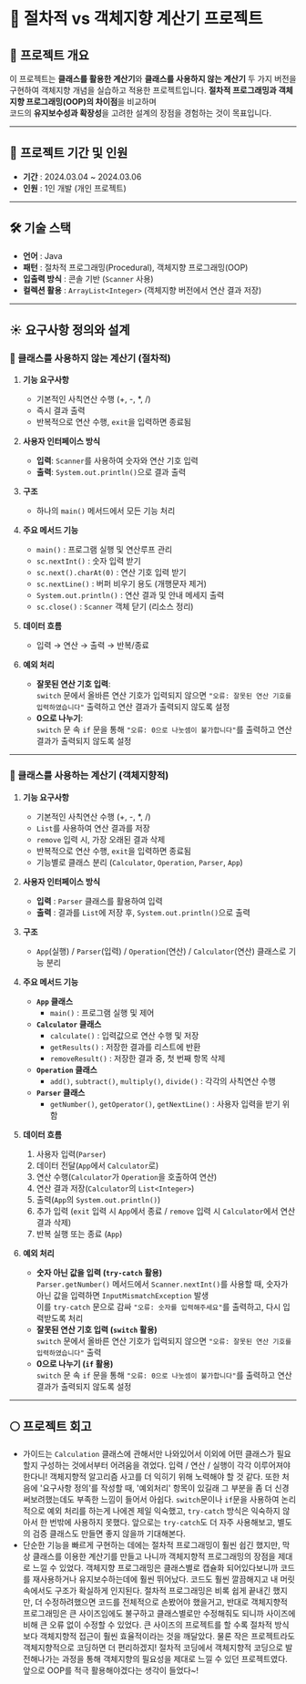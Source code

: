 # 🧮 절차적 vs 객체지향 계산기 프로젝트
 

## 📌 프로젝트 개요
이 프로젝트는 **클래스를 활용한 계산기**와 **클래스를 사용하지 않는 계산기** 두 가지 버전을 구현하여 객체지향 개념을 실습하고 적용한 프로젝트입니다. **절차적 프로그래밍과 객체지향 프로그래밍(OOP)의 차이점**을 비교하며  
코드의 **유지보수성과 확장성**을 고려한 설계의 장점을 경험하는 것이 목표입니다.

---

## 📆 프로젝트 기간 및 인원
- **기간** : 2024.03.04 ~ 2024.03.06
- **인원** : 1인 개발 (개인 프로젝트)

---

## 🛠️ 기술 스택
- **언어** : Java  
- **패턴** : 절차적 프로그래밍(Procedural), 객체지향 프로그래밍(OOP)  
- **입출력 방식** : 콘솔 기반 (`Scanner` 사용)  
- **컬렉션 활용** : `ArrayList<Integer>` (객체지향 버전에서 연산 결과 저장)  

---

## **☀️ 요구사항 정의와 설계**

### **🔹 클래스를 사용하지 않는 계산기 (절차적)**
1. **기능 요구사항**
   - 기본적인 사칙연산 수행 (+, -, *, /)
   - 즉시 결과 출력
   - 반복적으로 연산 수행, `exit`을 입력하면 종료됨

2. **사용자 인터페이스 방식**
   - **입력**: `Scanner`를 사용하여 숫자와 연산 기호 입력
   - **출력**: `System.out.println()`으로 결과 출력

3. **구조**
   - 하나의 `main()` 메서드에서 모든 기능 처리

4. **주요 메서드 기능**
   - `main()` : 프로그램 실행 및 연산루프 관리  
   - `sc.nextInt()` : 숫자 입력 받기
   - `sc.next().charAt(0)` : 연산 기호 입력 받기
   - `sc.nextLine()` : 버퍼 비우기 용도 (개행문자 제거)
   - `System.out.println()` : 연산 결과 및 안내 메세지 출력
   - `sc.close()` : `Scanner` 객체 닫기 (리소스 정리)

5. **데이터 흐름**
   - 입력 → 연산 → 출력 → 반복/종료 

6. **예외 처리**
   - **잘못된 연산 기호 입력**:  
     `switch` 문에서 올바른 연산 기호가 입력되지 않으면 `"오류: 잘못된 연산 기호를 입력하였습니다"` 출력하고 연산 결과가 출력되지 않도록 설정  
   - **0으로 나누기**:  
     `switch` 문 속 `if` 문을 통해 `"오류: 0으로 나눗셈이 불가합니다"`를 출력하고 연산 결과가 출력되지 않도록 설정

---

### **🔹 클래스를 사용하는 계산기 (객체지향적)**
1. **기능 요구사항**
   - 기본적인 사칙연산 수행 (+, -, *, /)
   - `List`를 사용하여 연산 결과를 저장
   - `remove` 입력 시, 가장 오래된 결과 삭제
   - 반복적으로 연산 수행, `exit`을 입력하면 종료됨
   - 기능별로 클래스 분리 (`Calculator`, `Operation`, `Parser`, `App`)

2. **사용자 인터페이스 방식**
   - **입력** : `Parser` 클래스를 활용하여 입력
   - **출력** : 결과를 `List`에 저장 후, `System.out.println()`으로 출력

3. **구조**
   - `App`(실행) / `Parser`(입력) / `Operation`(연산) / `Calculator`(연산) 클래스로 기능 분리  

4. **주요 메서드 기능**
   - **`App` 클래스**
     - `main()` : 프로그램 실행 및 제어  
   - **`Calculator` 클래스**
     - `calculate()` : 입력값으로 연산 수행 및 저장  
     - `getResults()` : 저장한 결과를 리스트에 반환  
     - `removeResult()` : 저장한 결과 중, 첫 번째 항목 삭제  
   - **`Operation` 클래스**
     - `add()`, `subtract()`, `multiply()`, `divide()` : 각각의 사칙연산 수행  
   - **`Parser` 클래스**
     - `getNumber()`, `getOperator()`, `getNextLine()` : 사용자 입력을 받기 위함  

5. **데이터 흐름**
   1. 사용자 입력(`Parser`)  
   2. 데이터 전달(`App`에서 `Calculator`로)  
   3. 연산 수행(`Calculator`가 `Operation`을 호출하여 연산)  
   4. 연산 결과 저장(`Calculator`의 `List<Integer>`)  
   5. 출력(`App`의 `System.out.println()`)  
   6. 추가 입력 (`exit` 입력 시 `App`에서 종료 / `remove` 입력 시 `Calculator`에서 연산 결과 삭제)  
   7. 반복 실행 또는 종료 (`App`)  

6. **예외 처리**
   - **숫자 아닌 값을 입력 (`try-catch` 활용)**  
     `Parser.getNumber()` 메서드에서 `Scanner.nextInt()`를 사용할 때, 숫자가 아닌 값을 입력하면 `InputMismatchException` 발생  
     이를 `try-catch` 문으로 감싸 `"오류: 숫자를 입력해주세요"`를 출력하고, 다시 입력받도록 처리  
   - **잘못된 연산 기호 입력 (`switch` 활용)**  
     `switch` 문에서 올바른 연산 기호가 입력되지 않으면 `"오류: 잘못된 연산 기호를 입력하였습니다"` 출력  
   - **0으로 나누기 (`if` 활용)**  
     `switch` 문 속 `if` 문을 통해 `"오류: 0으로 나눗셈이 불가합니다"`를 출력하고 연산 결과가 출력되지 않도록 설정  

---

## **🌕 프로젝트 회고**
- 가이드는 `Calculation` 클래스에 관해서만 나와있어서 이외에 어떤 클래스가 필요할지 구성하는 것에서부터 어려움을 겪었다. 입력 / 연산 / 실행이 각각 이루어져야한다니! 객체지향적 알고리즘 사고를 더 익히기 위해 노력해야 할 것 같다. 또한 처음에 '요구사항 정의'를 작성할 때, '예외처리' 항목이 있길래 그 부분을 좀 더 신경써보려했는데도 부족한 느낌이 들어서 아쉽다. `switch`문이나 `if`문을 사용하여 논리적으로 예외 처리를 하는게 나에겐 제일 익숙했고, `try-catch` 방식은 익숙하지 않아서 한 번밖에 사용하지 못했다. 앞으로는 `try-catch`도 더 자주 사용해보고, 별도의 검증 클래스도 만들면 좋지 않을까 기대해본다.
-  단순한 기능을 빠르게 구현하는 데에는 절차적 프로그래밍이 훨씬 쉽긴 했지만, 막상 클래스를 이용한 계산기를 만들고 나니까 객체지향적 프로그래밍의 장점을 제대로 느낄 수 있었다. 객체지향 프로그래밍은 클래스별로 캡슐화 되어있다보니까 코드를 재사용하거나 유지보수하는데에 훨씬 뛰어났다. 코드도 훨씬 깔끔해지고 내 머릿속에서도 구조가 확실하게 인지된다. 절차적 프로그래밍은 비록 쉽게 끝내긴 했지만, 더 수정하려했으면 코드를 전체적으로 손봤어야 했을거고, 반대로 객체지향적 프로그래밍은 큰 사이즈임에도 불구하고 클래스별로만 수정해줘도 되니까 사이즈에 비해 큰 오류 없이 수정할 수 있었다. 큰 사이즈의 프로젝트를 할 수록 절차적 방식보다 객체지향적 접근이 훨씬 효율적이라는 것을 깨달았다. 물론 작은 프로젝트라도 객체지향적으로 코딩하면 더 편리하겠지! 절차적 코딩에서 객체지향적 코딩으로 발전해나가는 과정을 통해 객체지향의 필요성을 제대로 느낄 수 있던 프로젝트였다. 앞으로 OOP를 적극 활용해야겠다는 생각이 들었다~!
